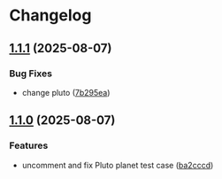 # Changelog

## [1.1.1](https://github.com/Achebeh/solar-system/compare/v1.1.0...v1.1.1) (2025-08-07)


### Bug Fixes

* change pluto ([7b295ea](https://github.com/Achebeh/solar-system/commit/7b295eaccfb62808c62cb7aac39fa007733a9448))

## [1.1.0](https://github.com/Achebeh/solar-system/compare/v1.0.0...v1.1.0) (2025-08-07)


### Features

* uncomment and fix Pluto planet test case ([ba2cccd](https://github.com/Achebeh/solar-system/commit/ba2cccdfa17165d9f0e617b06056d3fe35216fb7))
